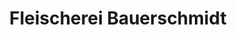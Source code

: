 ---
title: "Fleischerei Bauerschmidt"
url: /elgersburg/fleischerei-bauerschmidt/
shop: Metzgerei
---